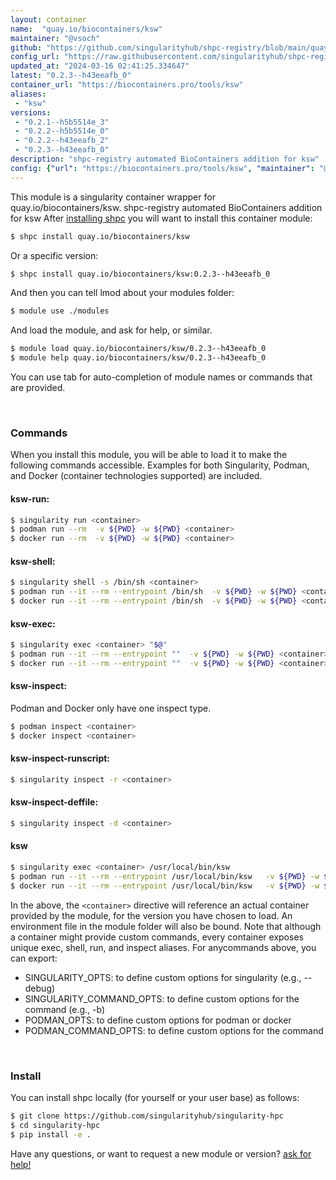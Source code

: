 ```yaml
---
layout: container
name:  "quay.io/biocontainers/ksw"
maintainer: "@vsoch"
github: "https://github.com/singularityhub/shpc-registry/blob/main/quay.io/biocontainers/ksw/container.yaml"
config_url: "https://raw.githubusercontent.com/singularityhub/shpc-registry/main/quay.io/biocontainers/ksw/container.yaml"
updated_at: "2024-03-16 02:41:25.334647"
latest: "0.2.3--h43eeafb_0"
container_url: "https://biocontainers.pro/tools/ksw"
aliases:
 - "ksw"
versions:
 - "0.2.1--h5b5514e_3"
 - "0.2.2--h5b5514e_0"
 - "0.2.2--h43eeafb_2"
 - "0.2.3--h43eeafb_0"
description: "shpc-registry automated BioContainers addition for ksw"
config: {"url": "https://biocontainers.pro/tools/ksw", "maintainer": "@vsoch", "description": "shpc-registry automated BioContainers addition for ksw", "latest": {"0.2.3--h43eeafb_0": "sha256:d03eaa94451c56f2aff84395aac6d37ed3c9b483b8a7aae9224786c50ae8dd2a"}, "tags": {"0.2.1--h5b5514e_3": "sha256:77a4585738abd15335b3265c70ebfc744670cc874793c6332dd495fec3a7e262", "0.2.2--h5b5514e_0": "sha256:97029f48195f9a33ae194b2fd8f46429e347b52f78f712577f3c3d41355b1e60", "0.2.2--h43eeafb_2": "sha256:12acb54954a0ec5a052d21d84695af470934b1b34b196d0b9573f66b5b70a3c2", "0.2.3--h43eeafb_0": "sha256:d03eaa94451c56f2aff84395aac6d37ed3c9b483b8a7aae9224786c50ae8dd2a"}, "docker": "quay.io/biocontainers/ksw", "aliases": {"ksw": "/usr/local/bin/ksw"}}
---
```


This module is a singularity container wrapper for quay.io/biocontainers/ksw.
shpc-registry automated BioContainers addition for ksw
After [installing shpc](#install) you will want to install this container module:


```bash
$ shpc install quay.io/biocontainers/ksw
```

Or a specific version:

```bash
$ shpc install quay.io/biocontainers/ksw:0.2.3--h43eeafb_0
```

And then you can tell lmod about your modules folder:

```bash
$ module use ./modules
```

And load the module, and ask for help, or similar.

```bash
$ module load quay.io/biocontainers/ksw/0.2.3--h43eeafb_0
$ module help quay.io/biocontainers/ksw/0.2.3--h43eeafb_0
```

You can use tab for auto-completion of module names or commands that are provided.

<br>

### Commands

When you install this module, you will be able to load it to make the following commands accessible.
Examples for both Singularity, Podman, and Docker (container technologies supported) are included.

#### ksw-run:

```bash
$ singularity run <container>
$ podman run --rm  -v ${PWD} -w ${PWD} <container>
$ docker run --rm  -v ${PWD} -w ${PWD} <container>
```

#### ksw-shell:

```bash
$ singularity shell -s /bin/sh <container>
$ podman run --it --rm --entrypoint /bin/sh  -v ${PWD} -w ${PWD} <container>
$ docker run --it --rm --entrypoint /bin/sh  -v ${PWD} -w ${PWD} <container>
```

#### ksw-exec:

```bash
$ singularity exec <container> "$@"
$ podman run --it --rm --entrypoint ""  -v ${PWD} -w ${PWD} <container> "$@"
$ docker run --it --rm --entrypoint ""  -v ${PWD} -w ${PWD} <container> "$@"
```

#### ksw-inspect:

Podman and Docker only have one inspect type.

```bash
$ podman inspect <container>
$ docker inspect <container>
```

#### ksw-inspect-runscript:

```bash
$ singularity inspect -r <container>
```

#### ksw-inspect-deffile:

```bash
$ singularity inspect -d <container>
```


#### ksw

```bash
$ singularity exec <container> /usr/local/bin/ksw
$ podman run --it --rm --entrypoint /usr/local/bin/ksw   -v ${PWD} -w ${PWD} <container> -c " $@"
$ docker run --it --rm --entrypoint /usr/local/bin/ksw   -v ${PWD} -w ${PWD} <container> -c " $@"
```



In the above, the `<container>` directive will reference an actual container provided
by the module, for the version you have chosen to load. An environment file in the
module folder will also be bound. Note that although a container
might provide custom commands, every container exposes unique exec, shell, run, and
inspect aliases. For anycommands above, you can export:

 - SINGULARITY_OPTS: to define custom options for singularity (e.g., --debug)
 - SINGULARITY_COMMAND_OPTS: to define custom options for the command (e.g., -b)
 - PODMAN_OPTS: to define custom options for podman or docker
 - PODMAN_COMMAND_OPTS: to define custom options for the command

<br>

### Install

You can install shpc locally (for yourself or your user base) as follows:

```bash
$ git clone https://github.com/singularityhub/singularity-hpc
$ cd singularity-hpc
$ pip install -e .
```

Have any questions, or want to request a new module or version? [ask for help!](https://github.com/singularityhub/singularity-hpc/issues)
